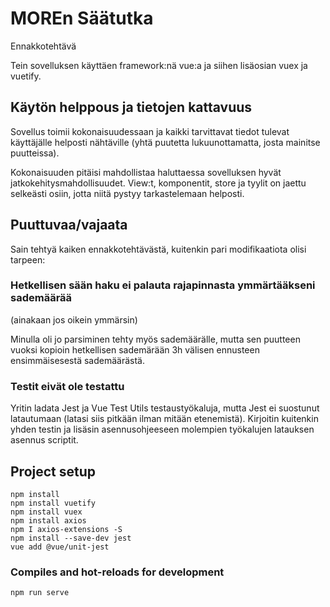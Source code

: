 # MOREn Säätutka
Ennakkotehtävä 

Tein sovelluksen käyttäen framework:nä vue:a ja siihen lisäosian vuex ja vuetify.

## Käytön helppous ja tietojen kattavuus

Sovellus toimii kokonaisuudessaan ja kaikki tarvittavat tiedot tulevat käyttäjälle helposti nähtäville 
(yhtä puutetta lukuunottamatta, josta mainitse puutteissa).

Kokonaisuuden pitäisi mahdollistaa haluttaessa sovelluksen hyvät jatkokehitysmahdollisuudet.
View:t, komponentit, store ja tyylit on jaettu selkeästi osiin, jotta niitä pystyy tarkastelemaan helposti.

## Puuttuvaa/vajaata

Sain tehtyä kaiken ennakkotehtävästä, kuitenkin pari modifikaatiota olisi tarpeen:

### Hetkellisen sään haku ei palauta rajapinnasta ymmärtääkseni sademäärää 
(ainakaan jos oikein ymmärsin)

Minulla oli jo parsiminen tehty myös sademäärälle, mutta sen puutteen vuoksi kopioin hetkellisen sademärään 
3h välisen ennusteen ensimmäisesestä sademäärästä.

### Testit eivät ole testattu

Yritin ladata Jest ja Vue Test Utils testaustyökaluja, mutta Jest ei suostunut latautumaan (latasi siis pitkään ilman mitään etenemistä).
Kirjoitin kuitenkin yhden testin ja lisäsin asennusohjeeseen molempien työkalujen latauksen asennus scriptit.

## Project setup
```
npm install
npm install vuetify
npm install vuex
npm install axios
npm I axios-extensions -S
npm install --save-dev jest
vue add @vue/unit-jest

```

### Compiles and hot-reloads for development
```
npm run serve
```
